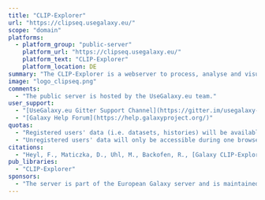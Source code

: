 ```yaml
---
title: "CLIP-Explorer"
url: "https://clipseq.usegalaxy.eu/"
scope: "domain"
platforms:
  - platform_group: "public-server"
    platform_url: "https://clipseq.usegalaxy.eu/"
    platform_text: "CLIP-Explorer"
    platform_location: DE
summary: "The CLIP-Explorer is a webserver to process, analyse and visualise CLIP-Seq data."
image: "logo_clipseq.png"
comments:
  - "The public server is hosted by the UseGalaxy.eu team."
user_support:
  - "[UseGalaxy.eu Gitter Support Channel](https://gitter.im/usegalaxy-eu/Lobby)"
  - "[Galaxy Help Forum](https://help.galaxyproject.org/)"
quotas:
  - "Registered users' data (i.e. datasets, histories) will be available as long as they are not deleted by the user. Once marked as deleted the datasets will be permanently removed within 14 days. If the user *purges* the dataset in the Galaxy, it will be removed immediately, permanently. An extended quota can be [requested](https://docs.google.com/forms/d/e/1FAIpQLSf9w2MOS6KOlu9XdhRSDqWnCDkzoVBqHJ3zH_My4p8D8ZgkIQ/viewform) for a limited time period in special cases."
  - "Unregistered users' data will only be accessible during one browser session, using a cookie to identify your data. This cookie is not used for any other purposes (e.g. tracking or analytics.) If UseGalaxy.eu service is not accessed for 90 days, those datasets will be permanently deleted."
citations:
  - "Heyl, F., Maticzka, D., Uhl, M., Backofen, R., [Galaxy CLIP-Explorer: a web server for CLIP-Seq data analysis](https://doi.org/10.1093/gigascience/giaa108), GigaScience, Volume 9, Issue 11, November 2020, giaa108, https://doi.org/10.1093/gigascience/giaa108"
pub_libraries:
  - "CLIP-Explorer"
sponsors:
  - "The server is part of the European Galaxy server and is maintained by the [RNA Bioinformatics Center (RBC)](https://www.denbi.de/network/rna-bioinformatics-center-rbc) as part of [de.NBI](https://www.denbi.de/) and [ELIXIR](http://elixir-europe.org/)."
---
```

